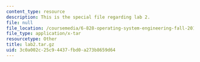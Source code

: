 ```yaml
---
content_type: resource
description: This is the special file regarding lab 2.
file: null
file_location: /coursemedia/6-828-operating-system-engineering-fall-2012/3c0a002c25c94437fbd0a273b8659d64_lab2.tar.gz
file_type: application/x-tar
resourcetype: Other
title: lab2.tar.gz
uid: 3c0a002c-25c9-4437-fbd0-a273b8659d64
---
```

